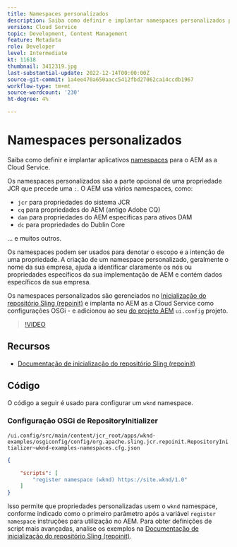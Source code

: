 ```yaml
---
title: Namespaces personalizados
description: Saiba como definir e implantar namespaces personalizados para o AEM as a Cloud Service.
version: Cloud Service
topic: Development, Content Management
feature: Metadata
role: Developer
level: Intermediate
kt: 11618
thumbnail: 3412319.jpg
last-substantial-update: 2022-12-14T00:00:00Z
source-git-commit: 1a4ee470a650aacc5412fbd27062ca14ccdb1967
workflow-type: tm+mt
source-wordcount: '230'
ht-degree: 4%

---
```


# Namespaces personalizados

Saiba como definir e implantar aplicativos [namespaces](https://developer.adobe.com/experience-manager/reference-materials/spec/jcr/1.0/4.5_Namespaces.html) para o AEM as a Cloud Service.

Os namespaces personalizados são a parte opcional de uma propriedade JCR que precede uma `:`. O AEM usa vários namespaces, como:

+ `jcr` para propriedades do sistema JCR
+ `cq` para propriedades do AEM (antigo Adobe CQ)
+ `dam` para propriedades do AEM específicas para ativos DAM
+ `dc` para propriedades do Dublin Core

... e muitos outros.

Os namespaces podem ser usados para denotar o escopo e a intenção de uma propriedade. A criação de um namespace personalizado, geralmente o nome da sua empresa, ajuda a identificar claramente os nós ou propriedades específicos da sua implementação de AEM e contém dados específicos da sua empresa.

Os namespaces personalizados são gerenciados no [Inicialização do repositório Sling (repoinit)](https://sling.apache.org/documentation/bundles/repository-initialization.html) e implanta no AEM as a Cloud Service como configurações OSGi - e adicionou ao seu [do projeto AEM](https://experienceleague.adobe.com/docs/experience-manager-core-components/using/developing/archetype/overview.html?lang=pt-BR) `ui.config` projeto.

>[!VIDEO](https://video.tv.adobe.com/v/3412319/?quality=12&learn=on)

## Recursos

+ [Documentação de inicialização do repositório Sling (repoinit)](https://sling.apache.org/documentation/bundles/repository-initialization.html#repoinit-parser-test-scenarios)

## Código

O código a seguir é usado para configurar um `wknd` namespace.

### Configuração OSGi de RepositoryInitializer

`/ui.config/src/main/content/jcr_root/apps/wknd-examples/osgiconfig/config/org.apache.sling.jcr.repoinit.RepositoryInitializer~wknd-examples-namespaces.cfg.json`

```json
{

    "scripts": [
        "register namespace (wknd) https://site.wknd/1.0"
    ]
}
```

Isso permite que propriedades personalizadas usem o `wknd` namespace, conforme indicado como o primeiro parâmetro após a variável `register namespace` instruções para utilização no AEM. Para obter definições de script mais avançadas, analise os exemplos na [Documentação de inicialização do repositório Sling (repoinit)](https://sling.apache.org/documentation/bundles/repository-initialization.html#repoinit-parser-test-scenarios).
